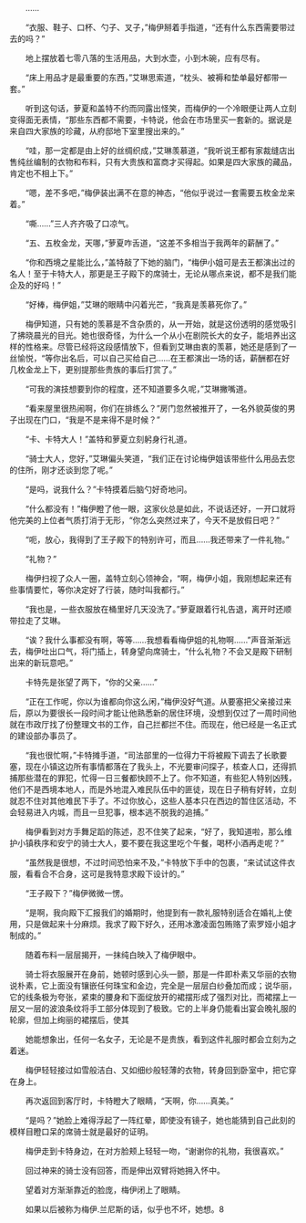 　　……

　　“衣服、鞋子、口杯、勺子、叉子，”梅伊掰着手指道，“还有什么东西需要带过去的吗？”

　　地上摆放着七零八落的生活用品，大到水壶，小到木碗，应有尽有。

　　“床上用品才是最重要的东西，”艾琳思索道，“枕头、被褥和垫单最好都带一套。”

　　听到这句话，萝夏和盖特不约而同露出怪笑，而梅伊的一个冷眼便让两人立刻变得面无表情，“那些东西都不需要，卡特说，他会在市场里买一套新的。据说是来自四大家族的珍藏，从府邸地下室里搜出来的。”

　　“哇，那一定都是由上好的丝绸织成，”艾琳羡慕道，“我听说王都有家裁缝店出售纯丝编制的衣物和布料，只有大贵族和富商才买得起。如果是四大家族的藏品，肯定也不相上下。”

　　“嗯，差不多吧，”梅伊装出满不在意的神态，“他似乎说过一套需要五枚金龙来着。”

　　“嘶……”三人齐齐吸了口凉气。

　　“五、五枚金龙，天哪，”萝夏咋舌道，“这差不多相当于我两年的薪酬了。”

　　“你和西境之星能比么，”盖特敲了下她的脑门，“梅伊小姐可是去王都演出过的名人！至于卡特大人，那更是王子殿下的席骑士，无论从哪点来说，都不是我们能企及的好吗！”

　　“好棒，梅伊姐，”艾琳的眼睛中闪着光芒，“我真是羡慕死你了。”

　　梅伊知道，只有她的羡慕是不含杂质的，从一开始，就是这份透明的感觉吸引了拂晓晨光的目光。她也很奇怪，为什么一个从小在剧院长大的女子，能培养出这样的性格来。尽管已经将这段感情放下，但看到艾琳由衷的羡慕，她还是感到了一丝愉悦，“等你出名后，可以自己买给自己……在王都演出一场的话，薪酬都在好几枚金龙上下，更别提那些贵族的事后打赏了。”

　　“可我的演技想要到你的程度，还不知道要多久呢，”艾琳撇嘴道。

　　“看来屋里很热闹啊，你们在排练么？”房门忽然被推开了，一名外貌英俊的男子出现在门口，“我是不是来得不是时候？”

　　“卡、卡特大人！”盖特和萝夏立刻躬身行礼道。

　　“骑士大人，您好，”艾琳偏头笑道，“我们正在讨论梅伊姐该带些什么用品去您的住所，刚才还谈到您了呢。”

　　“是吗，说我什么？”卡特摸着后脑勺好奇地问。

　　“什么都没有！”梅伊瞪了他一眼，这家伙总是如此，不说话还好，一开口就将他完美的上位者气质打消于无形，“你怎么突然过来了，今天不是放假日吧？”

　　“呃，放心，我得到了王子殿下的特别许可，而且……我还带来了一件礼物。”

　　“礼物？”

　　梅伊扫视了众人一圈，盖特立刻心领神会，“啊，梅伊小姐，我刚想起来还有些事情要忙，等你决定好了行装，随时叫我都行。”

　　“我也是，一些衣服放在桶里好几天没洗了。”萝夏跟着行礼告退，离开时还顺带拉走了艾琳。

　　“诶？我什么事都没有啊，等等……我想看看梅伊姐的礼物啊……”声音渐渐远去，梅伊吐出口气，将门插上，转身望向席骑士，“什么礼物？不会又是殿下研制出来的新玩意吧。”

　　卡特先是张望了两下，“你的父亲……”

　　“正在工作呢，你以为谁都向你这么闲，”梅伊没好气道。从要塞把父亲接过来后，原以为要很长一段时间才能让他熟悉新的居住环境，没想到仅过了一周时间他就在市政厅找了份整理文书的工作，自己拦都拦不住。而现在，他已经是一名正式的建设部办事员了。

　　“我也很忙啊，”卡特摊手道，“司法部里的一位得力干将被殿下调去了长歌要塞，现在小镇这边所有事情都落在了我头上，不光要审问探子，核查人口，还得抓捕那些潜在的罪犯，忙得一日三餐都快顾不上了。你不知道，有些犯人特别凶残，他们不是西境本地人，而是外地混入难民队伍中的匪徒，现在日子稍有好转，立刻就忍不住对其他难民下手了。不过你放心，这些人基本只在西边的暂住区活动，不会轻易进入内城，而且一旦犯事，根本逃不脱我的追捕。”

　　梅伊看到对方手舞足蹈的陈述，忍不住笑了起来，“好了，我知道啦，那么维护小镇秩序和安宁的骑士大人，要不要在我这里吃个午餐，喝杯小酒再走呢？”

　　“虽然我是很想，不过时间恐怕来不及，”卡特放下手中的包裹，“来试试这件衣服，看看合不合身，这可是我特意求殿下设计的。”

　　“王子殿下？”梅伊微微一愣。

　　“是啊，我向殿下汇报我们的婚期时，他提到有一款礼服特别适合在婚礼上使用，只是做起来十分麻烦。我求了殿下好久，还用冰激凌面包贿赂了索罗娅小姐才制成的。”

　　随着布料一层层揭开，一抹纯白映入了梅伊眼中。

　　骑士将衣服展开在身前，她顿时感到心头一颤，那是一件即朴素又华丽的衣物说朴素，它上面没有镶嵌任何珠宝和金边，完全是一层层白纱叠加而成；说华丽，它的线条极为夸张，紧束的腰身和下面绽放开的裙摆形成了强烈对比，而裙摆上一层又一层的波浪条纹将手工部分体现到了极致。它的上半身仍能看出宴会晚礼服的轮廓，但加上绚丽的裙摆后，使其

　　她能想象出，任何一名女子，无论是不是贵族，看到这件礼服时都会立刻为之着迷。

　　梅伊轻轻接过如雪般洁白、又如细纱般轻薄的衣物，转身回到卧室中，把它穿在身上。

　　再次返回到客厅时，卡特瞪大了眼睛，“天啊，你……真美。”

　　“是吗？”她脸上难得浮起了一阵红晕，即使没有镜子，她也能猜到自己此刻的模样目瞪口呆的席骑士就是最好的证明。

　　梅伊走到卡特身边，在对方脸颊上轻轻一吻，“谢谢你的礼物，我很喜欢。”

　　回过神来的骑士没有回答，而是伸出双臂将她拥入怀中。

　　望着对方渐渐靠近的脸庞，梅伊闭上了眼睛。

　　如果以后被称为梅伊.兰尼斯的话，似乎也不坏，她想。8
